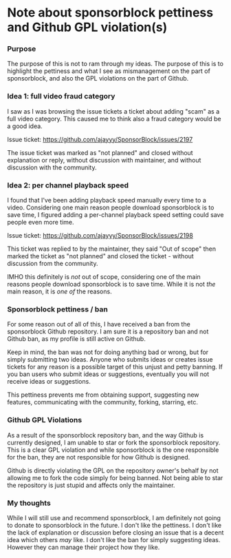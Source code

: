 # Note about sponsorblock pettiness and Github GPL violation(s)

### Purpose
The purpose of this is not to ram through my ideas. The purpose of this is to highlight the pettiness and what I see as mismanagement on the part of sponsorblock, and also the GPL violations on the part of Github.

### Idea 1: full video fraud category
I saw as I was browsing the issue tickets a ticket about adding "scam" as a full video category. This caused me to think also a fraud category would be a good idea.

Issue ticket: https://github.com/ajayyy/SponsorBlock/issues/2197

The issue ticket was marked as "not planned" and closed without explanation or reply, without discussion with maintainer, and without discussion with the community.

### Idea 2: per channel playback speed
I found that I've been adding playback speed manually every time to a video. Considering one main reason people download sponsorblock is to save time, I figured adding a per-channel playback speed setting could save people even more time.

Issue ticket: https://github.com/ajayyy/SponsorBlock/issues/2198

This ticket was replied to by the maintainer, they said "Out of scope" then marked the ticket as "not planned" and closed the ticket - without discussion from the community.

IMHO this definitely is _not_ out of scope, considering one of the main reasons people download sponsorblock is to save time. While it is not _the_ main reason, it is _one of_ the reasons.

### Sponsorblock pettiness / ban
For some reason out of all of this, I have received a ban from the sponsorblock Github repository. I am sure it is a repository ban and not Github ban, as my profile is still active on Github.

Keep in mind, the ban was not for doing anything bad or wrong, but for simply submitting two ideas. Anyone who submits ideas or creates issue tickets for any reason is a possible target of this unjust and petty banning. If you ban users who submit ideas or suggestions, eventually you will not receive ideas or suggestions.

This pettiness prevents me from obtaining support, suggesting new features, communicating with the community, forking, starring, etc.

### Github GPL Violations
As a result of the sponsorblock repository ban, and the way Github is currently designed, I am unable to star or fork the sponsorblock repository. This is a clear GPL violation and while sponsorblock is the one responsible for the ban, they are not responsible for how Github is designed.

Github is directly violating the GPL on the repository owner's behalf by not allowing me to fork the code simply for being banned. Not being able to star the repository is just stupid and affects only the maintainer.

### My thoughts
While I will still use and recommend sponsorblock, I am definitely not going to donate to sponsorblock in the future. I don't like the pettiness. I don't like the lack of explanation or discussion before closing an issue that is a decent idea which others _may_ like. I don't like the ban for simply suggesting ideas. However they can manage their project how they like.
